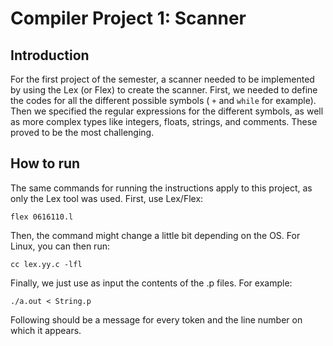 # Compiler Project 1: Scanner

## Introduction

For the first project of the semester, a scanner needed to be implemented by using the
Lex (or Flex) to create the scanner. First, we needed to define the codes for all the 
different possible symbols ( `+` and `while` for example). Then we specified the regular
expressions for the different symbols, as well as more complex types like integers, floats,
strings, and comments. These proved to be the most challenging.

## How to run

The same commands for running the instructions apply to this project, as only the Lex tool 
was used. First, use Lex/Flex:

`flex 0616110.l`

Then, the command might change a little bit depending on the OS. For Linux, you can then run:

`cc lex.yy.c -lfl`

Finally, we just use as input the contents of the .p files. For example: 

`./a.out < String.p`

Following should be a message for every token and the line number on which it appears. 
